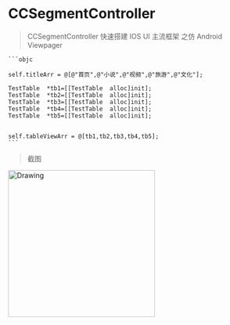 # CCSegmentController



> CCSegmentController  快速搭建  IOS  UI  主流框架   之仿   Android Viewpager

	```objc
   
    self.titleArr = @[@"首页",@"小说",@"视频",@"旅游",@"文化"];

    TestTable  *tb1=[[TestTable  alloc]init];
    TestTable  *tb2=[[TestTable  alloc]init];
    TestTable  *tb3=[[TestTable  alloc]init];
    TestTable  *tb4=[[TestTable  alloc]init];
    TestTable  *tb5=[[TestTable  alloc]init];


    self.tableViewArr = @[tb1,tb2,tb3,tb4,tb5];
    ```



>  截图
> 

<img src="https://github.com/xiongcaichang/CCSegmentController/blob/master/demo.png" alt="Drawing" width="300px" />


